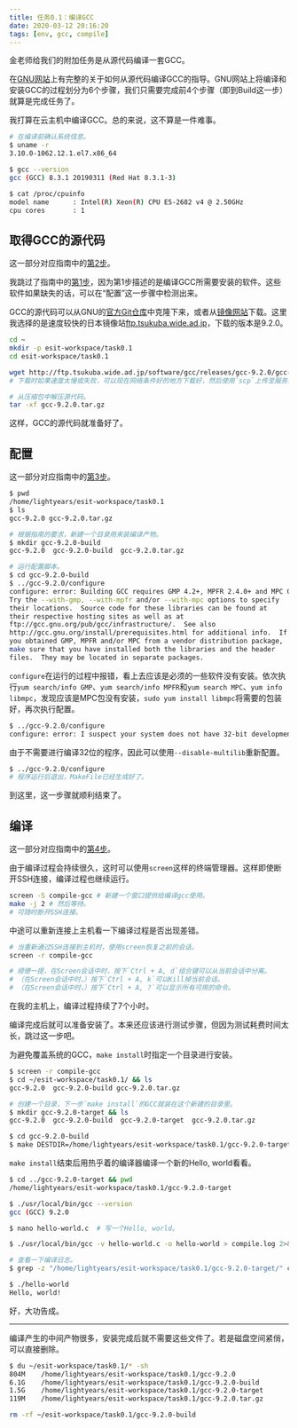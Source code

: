 ```yaml
---
title: 任务0.1：编译GCC
date: 2020-03-12 20:16:20
tags: [env, gcc, compile]
---
```


金老师给我们的附加任务是从源代码编译一套GCC。

在[GNU网站](https://gcc.gnu.org/install/index.html)上有完整的关于如何从源代码编译GCC的指导。GNU网站上将编译和安装GCC的过程划分为6个步骤，我们只需要完成前4个步骤（即到Build这一步）就算是完成任务了。

我打算在云主机中编译GCC。总的来说，这不算是一件难事。

```sh
# 在编译前确认系统信息。
$ uname -r
3.10.0-1062.12.1.el7.x86_64

$ gcc --version
gcc (GCC) 8.3.1 20190311 (Red Hat 8.3.1-3)

$ cat /proc/cpuinfo
model name      : Intel(R) Xeon(R) CPU E5-2682 v4 @ 2.50GHz
cpu cores       : 1
```

## 取得GCC的源代码

这一部分对应指南中的[第2步](https://gcc.gnu.org/install/download.html)。

我跳过了指南中的[第1步](https://gcc.gnu.org/install/prerequisites.html)，因为第1步描述的是编译GCC所需要安装的软件。这些软件如果缺失的话，可以在“配置”这一步骤中检测出来。

GCC的源代码可以从GNU的[官方Git仓库](https://gcc.gnu.org/git.html)中克隆下来，或者从[镜像网站](https://gcc.gnu.org/mirrors.html)下载。这里我选择的是速度较快的日本镜像站[ftp.tsukuba.wide.ad.jp](http://ftp.tsukuba.wide.ad.jp/software/gcc/)，下载的版本是9.2.0。

```sh
cd ~
mkdir -p esit-workspace/task0.1
cd esit-workspace/task0.1

wget http://ftp.tsukuba.wide.ad.jp/software/gcc/releases/gcc-9.2.0/gcc-9.2.0.tar.gz
# 下载时如果速度太慢或失败，可以现在网络条件好的地方下载好，然后使用`scp`上传至服务器。

# 从压缩包中解压源代码。
tar -xf gcc-9.2.0.tar.gz
```

这样，GCC的源代码就准备好了。

## 配置

这一部分对应指南中的[第3步](https://gcc.gnu.org/install/configure.html)。

```sh
$ pwd
/home/lightyears/esit-workspace/task0.1
$ ls
gcc-9.2.0 gcc-9.2.0.tar.gz

# 根据指南的要求，新建一个目录用来装编译产物。
$ mkdir gcc-9.2.0-build
gcc-9.2.0  gcc-9.2.0-build  gcc-9.2.0.tar.gz

# 运行配置脚本。
$ cd gcc-9.2.0-build
$ ../gcc-9.2.0/configure
configure: error: Building GCC requires GMP 4.2+, MPFR 2.4.0+ and MPC 0.8.0+.
Try the --with-gmp, --with-mpfr and/or --with-mpc options to specify
their locations.  Source code for these libraries can be found at
their respective hosting sites as well as at
ftp://gcc.gnu.org/pub/gcc/infrastructure/.  See also
http://gcc.gnu.org/install/prerequisites.html for additional info.  If
you obtained GMP, MPFR and/or MPC from a vendor distribution package,
make sure that you have installed both the libraries and the header
files.  They may be located in separate packages.
```

`configure`在运行的过程中报错，看上去应该是必须的一些软件没有安装。依次执行`yum search/info GMP`、`yum search/info MPFR`和`yum search MPC`、`yum info libmpc`，发现应该是MPC包没有安装，`sudo yum install libmpc`将需要的包装好，再次执行配置。

```sh
$ ../gcc-9.2.0/configure
configure: error: I suspect your system does not have 32-bit development libraries (libc and headers). If you have them, rerun configure with --enable-multilib. If you do not have them, and want to build a 64-bit-only compiler, rerun configure with --disable-multilib.
```

由于不需要进行编译32位的程序，因此可以使用`--disable-multilib`重新配置。

```sh
$ ../gcc-9.2.0/configure
# 程序运行后退出，MakeFile已经生成好了。
```

到这里，这一步骤就顺利结束了。

## 编译

这一部分对应指南中的[第4步](https://gcc.gnu.org/install/build.html)。

由于编译过程会持续很久，这时可以使用`screen`这样的终端管理器。这样即使断开SSH连接，编译过程也继续运行。

```sh
screen -S compile-gcc # 新建一个窗口提供给编译gcc使用。
make -j 2 # 然后等待。
# 可随时断开SSH连接。
```

中途可以重新连接上主机看一下编译过程是否出现差错。

```sh
# 当重新通过SSH连接到主机时，使用screen恢复之前的会话。
screen -r compile-gcc

# 顺便一提，在Screen会话中时，按下`Ctrl + A, d`组合键可以从当前会话中分离。
# （在Screen会话中时，）按下`Ctrl + A, k`可以Kill掉当前会话。
# （在Screen会话中时，）按下`Ctrl + A, ?`可以显示所有可用的命令。
```

在我的主机上，编译过程持续了7个小时。

编译完成后就可以准备安装了。本来还应该进行测试步骤，但因为测试耗费时间太长，跳过这一步吧。

为避免覆盖系统的GCC，`make install`时指定一个目录进行安装。

```sh
$ screen -r compile-gcc
$ cd ~/esit-workspace/task0.1/ && ls
gcc-9.2.0  gcc-9.2.0-build gcc-9.2.0.tar.gz

# 创建一个目录，下一步`make install`的GCC就装在这个新建的目录里。
$ mkdir gcc-9.2.0-target && ls
gcc-9.2.0  gcc-9.2.0-build  gcc-9.2.0-target  gcc-9.2.0.tar.gz

$ cd gcc-9.2.0-build
$ make DESTDIR=/home/lightyears/esit-workspace/task0.1/gcc-9.2.0-target install
```

`make install`结束后用热乎着的编译器编译一个新的Hello, world看看。

```sh
$ cd ../gcc-9.2.0-target && pwd
/home/lightyears/esit-workspace/task0.1/gcc-9.2.0-target

$ ./usr/local/bin/gcc --version
gcc (GCC) 9.2.0

$ nano hello-world.c  # 写一个Hello, world。

$ ./usr/local/bin/gcc -v hello-world.c -o hello-world > compile.log 2>&1

# 查看一下编译日志。
$ grep -z "/home/lightyears/esit-workspace/task0.1/gcc-9.2.0-target/" compile.log

$ ./hello-world
Hello, world!
```

好，大功告成。

---

编译产生的中间产物很多，安装完成后就不需要这些文件了。若是磁盘空间紧俏，可以直接删除。

```sh
$ du ~/esit-workspace/task0.1/* -sh
804M    /home/lightyears/esit-workspace/task0.1/gcc-9.2.0
6.1G    /home/lightyears/esit-workspace/task0.1/gcc-9.2.0-build
1.5G    /home/lightyears/esit-workspace/task0.1/gcc-9.2.0-target
119M    /home/lightyears/esit-workspace/task0.1/gcc-9.2.0.tar.gz

rm -rf ~/esit-workspace/task0.1/gcc-9.2.0-build
```
